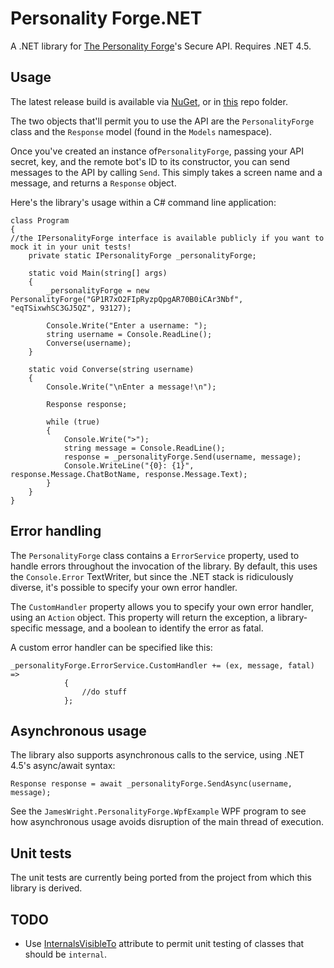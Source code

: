 # Personality Forge.NET

A .NET library for [The Personality Forge](http://www.personalityforge.com/)'s Secure API. Requires .NET 4.5.

## Usage

The latest release build is available via [NuGet](https://www.nuget.org/packages/JamesWright.PersonalityForge/), or in [this](https://github.com/jamesseanwright/personality-forge-.net/tree/master/JamesWright.PersonalityForge/bin/Release) repo folder.

The two objects that'll permit you to use the API are the `PersonalityForge` class and the `Response` model (found in the `Models` namespace).

Once you've created an instance of`PersonalityForge`, passing your API secret, key, and the remote bot's ID to its constructor, you can send messages to the API by calling `Send`. This simply takes a screen name and a message, and returns a `Response` object.

Here's the library's usage within a C# command line application:

    class Program
    {
	//the IPersonalityForge interface is available publicly if you want to mock it in your unit tests! 
        private static IPersonalityForge _personalityForge;

        static void Main(string[] args)
        {
            _personalityForge = new PersonalityForge("GP1R7xO2FIpRyzpQpgAR70B0iCAr3Nbf", "eqTSixwhSC3GJ5QZ", 93127);

            Console.Write("Enter a username: ");
            string username = Console.ReadLine();
            Converse(username);
        }

        static void Converse(string username)
        {
            Console.Write("\nEnter a message!\n");

            Response response;

            while (true)
            {
                Console.Write(">");
                string message = Console.ReadLine();
                response = _personalityForge.Send(username, message);
                Console.WriteLine("{0}: {1}", response.Message.ChatBotName, response.Message.Text);
            }
        }
    }

## Error handling

The `PersonalityForge` class contains a `ErrorService` property, used to handle errors throughout the invocation of the library. By default, this uses the `Console.Error` TextWriter, but since the .NET stack is ridiculously diverse, it's possible to specify your own error handler.

The `CustomHandler` property allows you to specify your own error handler, using an `Action` object. This property will return the exception, a library-specific message, and a boolean to identify the error as fatal.

A custom error handler can be specified like this:

    _personalityForge.ErrorService.CustomHandler += (ex, message, fatal) =>
                {
                    //do stuff
                };

## Asynchronous usage

The library also supports asynchronous calls to the service, using .NET 4.5's async/await syntax:

	Response response = await _personalityForge.SendAsync(username, message);

See the `JamesWright.PersonalityForge.WpfExample` WPF program to see how asynchronous usage avoids disruption of the main thread of execution.

## Unit tests

The unit tests are currently being ported from the project from which this library is derived.

## TODO

* Use [InternalsVisibleTo](http://msdn.microsoft.com/en-us/library/system.runtime.compilerservices.internalsvisibletoattribute.aspx) attribute to permit unit testing of classes that should be `internal`.
